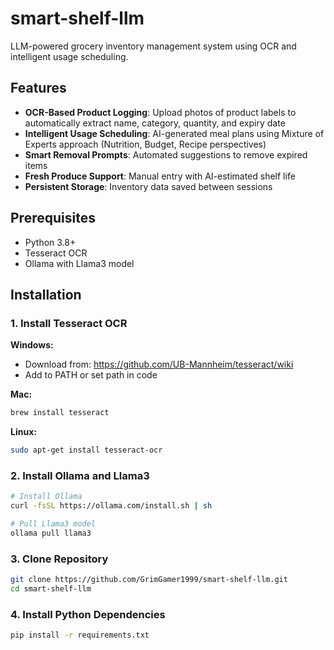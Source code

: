 # smart-shelf-llm

LLM-powered grocery inventory management system using OCR and intelligent usage scheduling.

## Features

- **OCR-Based Product Logging**: Upload photos of product labels to automatically extract name, category, quantity, and expiry date
- **Intelligent Usage Scheduling**: AI-generated meal plans using Mixture of Experts approach (Nutrition, Budget, Recipe perspectives)
- **Smart Removal Prompts**: Automated suggestions to remove expired items
- **Fresh Produce Support**: Manual entry with AI-estimated shelf life
- **Persistent Storage**: Inventory data saved between sessions

## Prerequisites

- Python 3.8+
- Tesseract OCR
- Ollama with Llama3 model

## Installation

### 1. Install Tesseract OCR

**Windows:**
- Download from: https://github.com/UB-Mannheim/tesseract/wiki
- Add to PATH or set path in code

**Mac:**
```bash
brew install tesseract
```
**Linux:**
```bash
sudo apt-get install tesseract-ocr
```

### 2. Install Ollama and Llama3

```bash
# Install Ollama
curl -fsSL https://ollama.com/install.sh | sh

# Pull Llama3 model
ollama pull llama3
```

### 3. Clone Repository
```bash
git clone https://github.com/GrimGamer1999/smart-shelf-llm.git
cd smart-shelf-llm
```

### 4. Install Python Dependencies
```bash
pip install -r requirements.txt
```
